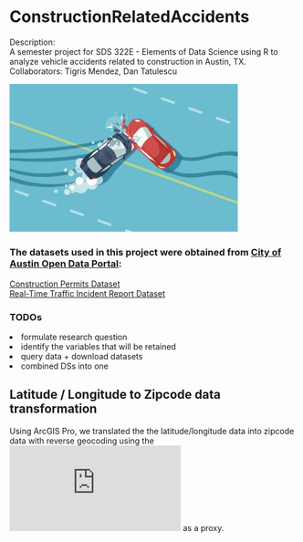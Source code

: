 # ConstructionRelatedAccidents
Description: <br>A semester project for SDS 322E - Elements of Data Science using R to analyze vehicle accidents related to construction in Austin, TX.
Collaborators: Tigris Mendez, Dan Tatulescu

<img src="Images/accident.jpg" width="400"/>

### The datasets used in this project were obtained from [City of Austin Open Data Portal](https://data.austintexas.gov/):
[Construction Permits Dataset](https://data.austintexas.gov/Building-and-Development/Issued-Construction-Permits/3syk-w9eu/about_data)<br>
[Real-Time Traffic Incident Report Dataset](https://data.austintexas.gov/Transportation-and-Mobility/Real-Time-Traffic-Incident-Reports/dx9v-zd7x/about_data)

### TODOs
<li>formulate research question</li>
<li>identify the variables that will be retained</li>
<li>query data + download datasets</li>
<li>combined DSs into one</li>

## Latitude / Longitude to Zipcode data transformation

Using ArcGIS Pro, we translated the the latitude/longitude data into zipcode data with reverse geocoding using the ![Tiger 2024 Shape Files](https://www.census.gov/geographies/mapping-files/time-series/geo/tiger-line-file.html) as a proxy.


